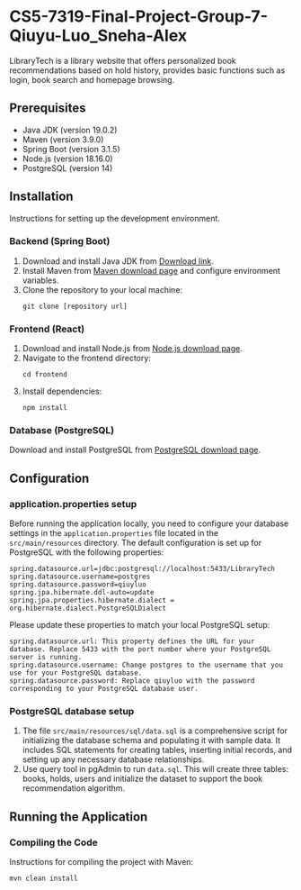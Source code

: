 # CS5-7319-Final-Project-Group-7-Qiuyu-Luo_Sneha-Alex


LibraryTech is a library website that offers personalized book recommendations based on hold history, provides basic functions such as login, book search and homepage browsing.


## Prerequisites

- Java JDK (version 19.0.2)
- Maven (version 3.9.0)
- Spring Boot (version 3.1.5)
- Node.js (version 18.16.0)
- PostgreSQL (version 14)

## Installation

Instructions for setting up the development environment.

### Backend (Spring Boot)

1. Download and install Java JDK from [Download link](https://www.oracle.com/java/technologies/javase-jdk11-downloads.html).
2. Install Maven from [Maven download page](https://maven.apache.org/download.cgi) and configure environment variables.
3. Clone the repository to your local machine:
    ```
    git clone [repository url]
    ```

### Frontend (React)

1. Download and install Node.js from [Node.js download page](https://nodejs.org/).
2. Navigate to the frontend directory:
    ```
    cd frontend
    ```
3. Install dependencies:
    ```
    npm install
    ```

### Database (PostgreSQL)

Download and install PostgreSQL from [PostgreSQL download page](https://www.postgresql.org/download/).

## Configuration

### application.properties setup

Before running the application locally, you need to configure your database settings in the `application.properties` file located in the `src/main/resources` directory. The default configuration is set up for PostgreSQL with the following properties:

```properties
spring.datasource.url=jdbc:postgresql://localhost:5433/LibraryTech
spring.datasource.username=postgres
spring.datasource.password=qiuyluo
spring.jpa.hibernate.ddl-auto=update
spring.jpa.properties.hibernate.dialect = org.hibernate.dialect.PostgreSQLDialect
```

Please update these properties to match your local PostgreSQL setup:

```properties
spring.datasource.url: This property defines the URL for your database. Replace 5433 with the port number where your PostgreSQL server is running.
spring.datasource.username: Change postgres to the username that you use for your PostgreSQL database.
spring.datasource.password: Replace qiuyluo with the password corresponding to your PostgreSQL database user.
```

### PostgreSQL database setup

1. The file `src/main/resources/sql/data.sql` is a comprehensive script for initializing the database schema and populating it with sample data. It includes SQL statements for creating tables, inserting initial records, and setting up any necessary database relationships.
2. Use query tool in pgAdmin to run `data.sql`. This will create three tables: books, holds, users and initialize the dataset to support the book recommendation algorithm.

## Running the Application

### Compiling the Code

Instructions for compiling the project with Maven:

```shell
mvn clean install
